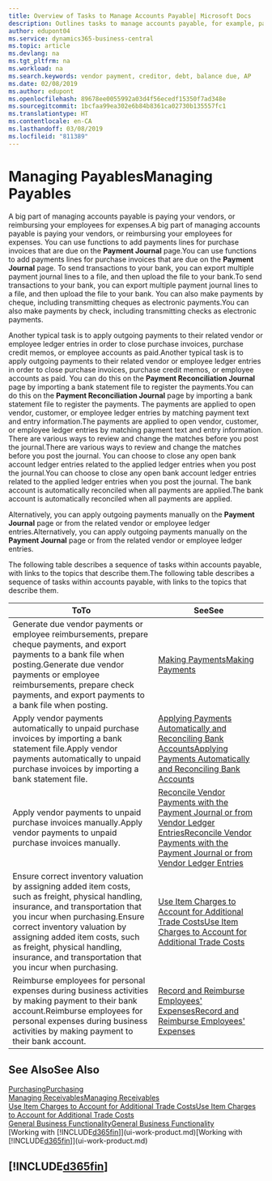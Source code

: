 ```yaml
---
title: Overview of Tasks to Manage Accounts Payable| Microsoft Docs
description: Outlines tasks to manage accounts payable, for example, paying creditors or applying outgoing payments to ledger entries to close invoices or credit memos.
author: edupont04
ms.service: dynamics365-business-central
ms.topic: article
ms.devlang: na
ms.tgt_pltfrm: na
ms.workload: na
ms.search.keywords: vendor payment, creditor, debt, balance due, AP
ms.date: 02/08/2019
ms.author: edupont
ms.openlocfilehash: 89678ee0055992a03d4f56ecedf15350f7ad348e
ms.sourcegitcommit: 1bcfaa99ea302e6b84b8361ca02730b135557fc1
ms.translationtype: HT
ms.contentlocale: en-CA
ms.lasthandoff: 03/08/2019
ms.locfileid: "811389"
---
```

# <a name="managing-payables"></a><span data-ttu-id="f28e8-103">Managing Payables</span><span class="sxs-lookup"><span data-stu-id="f28e8-103">Managing Payables</span></span>

<span data-ttu-id="f28e8-104">A big part of managing accounts payable is paying your vendors, or reimbursing your employees for expenses.</span><span class="sxs-lookup"><span data-stu-id="f28e8-104">A big part of managing accounts payable is paying your vendors, or reimbursing your employees for expenses.</span></span> <span data-ttu-id="f28e8-105">You can use functions to add payments lines for purchase invoices that are due on the **Payment Journal** page.</span><span class="sxs-lookup"><span data-stu-id="f28e8-105">You can use functions to add payments lines for purchase invoices that are due on the **Payment Journal** page.</span></span> <span data-ttu-id="f28e8-106">To send transactions to your bank, you can export multiple payment journal lines to a file, and then upload the file to your bank.</span><span class="sxs-lookup"><span data-stu-id="f28e8-106">To send transactions to your bank, you can export multiple payment journal lines to a file, and then upload the file to your bank.</span></span> <span data-ttu-id="f28e8-107">You can also make payments by cheque, including transmitting cheques as electronic payments.</span><span class="sxs-lookup"><span data-stu-id="f28e8-107">You can also make payments by check, including transmitting checks as electronic payments.</span></span>

<span data-ttu-id="f28e8-108">Another typical task is to apply outgoing payments to their related vendor or employee ledger entries in order to close purchase invoices, purchase credit memos, or employee accounts as paid.</span><span class="sxs-lookup"><span data-stu-id="f28e8-108">Another typical task is to apply outgoing payments to their related vendor or employee ledger entries in order to close purchase invoices, purchase credit memos, or employee accounts as paid.</span></span> <span data-ttu-id="f28e8-109">You can do this on the **Payment Reconciliation Journal** page by importing a bank statement file to register the payments.</span><span class="sxs-lookup"><span data-stu-id="f28e8-109">You can do this on the **Payment Reconciliation Journal** page by importing a bank statement file to register the payments.</span></span> <span data-ttu-id="f28e8-110">The payments are applied to open vendor, customer, or employee ledger entries by matching payment text and entry information.</span><span class="sxs-lookup"><span data-stu-id="f28e8-110">The payments are applied to open vendor, customer, or employee ledger entries by matching payment text and entry information.</span></span> <span data-ttu-id="f28e8-111">There are various ways to review and change the matches before you post the journal.</span><span class="sxs-lookup"><span data-stu-id="f28e8-111">There are various ways to review and change the matches before you post the journal.</span></span> <span data-ttu-id="f28e8-112">You can choose to close any open bank account ledger entries related to the applied ledger entries when you post the journal.</span><span class="sxs-lookup"><span data-stu-id="f28e8-112">You can choose to close any open bank account ledger entries related to the applied ledger entries when you post the journal.</span></span> <span data-ttu-id="f28e8-113">The bank account is automatically reconciled when all payments are applied.</span><span class="sxs-lookup"><span data-stu-id="f28e8-113">The bank account is automatically reconciled when all payments are applied.</span></span>

<span data-ttu-id="f28e8-114">Alternatively, you can apply outgoing payments manually on the **Payment Journal** page or from the related vendor or employee ledger entries.</span><span class="sxs-lookup"><span data-stu-id="f28e8-114">Alternatively, you can apply outgoing payments manually on the **Payment Journal** page or from the related vendor or employee ledger entries.</span></span>

<span data-ttu-id="f28e8-115">The following table describes a sequence of tasks within accounts payable, with links to the topics that describe them.</span><span class="sxs-lookup"><span data-stu-id="f28e8-115">The following table describes a sequence of tasks within accounts payable, with links to the topics that describe them.</span></span>

| <span data-ttu-id="f28e8-116">To</span><span class="sxs-lookup"><span data-stu-id="f28e8-116">To</span></span> | <span data-ttu-id="f28e8-117">See</span><span class="sxs-lookup"><span data-stu-id="f28e8-117">See</span></span> |
| --- | --- |
| <span data-ttu-id="f28e8-118">Generate due vendor payments or employee reimbursements, prepare cheque payments, and export payments to a bank file when posting.</span><span class="sxs-lookup"><span data-stu-id="f28e8-118">Generate due vendor payments or employee reimbursements, prepare check payments, and export payments to a bank file when posting.</span></span> |[<span data-ttu-id="f28e8-119">Making Payments</span><span class="sxs-lookup"><span data-stu-id="f28e8-119">Making Payments</span></span>](payables-make-payments.md) |
| <span data-ttu-id="f28e8-120">Apply vendor payments automatically to unpaid purchase invoices by importing a bank statement file.</span><span class="sxs-lookup"><span data-stu-id="f28e8-120">Apply vendor payments automatically to unpaid purchase invoices by importing a bank statement file.</span></span> |[<span data-ttu-id="f28e8-121">Applying Payments Automatically and Reconciling Bank Accounts</span><span class="sxs-lookup"><span data-stu-id="f28e8-121">Applying Payments Automatically and Reconciling Bank Accounts</span></span>](receivables-apply-payments-auto-reconcile-bank-accounts.md) |
| <span data-ttu-id="f28e8-122">Apply vendor payments to unpaid purchase invoices manually.</span><span class="sxs-lookup"><span data-stu-id="f28e8-122">Apply vendor payments to unpaid purchase invoices manually.</span></span> |[<span data-ttu-id="f28e8-123">Reconcile Vendor Payments with the Payment Journal or from Vendor Ledger Entries</span><span class="sxs-lookup"><span data-stu-id="f28e8-123">Reconcile Vendor Payments with the Payment Journal or from Vendor Ledger Entries</span></span>](payables-how-apply-purchase-transactions-manually.md) |
|<span data-ttu-id="f28e8-124">Ensure correct inventory valuation by assigning added item costs, such as freight, physical handling, insurance, and transportation that you incur when purchasing.</span><span class="sxs-lookup"><span data-stu-id="f28e8-124">Ensure correct inventory valuation by assigning added item costs, such as freight, physical handling, insurance, and transportation that you incur when purchasing.</span></span>|[<span data-ttu-id="f28e8-125">Use Item Charges to Account for Additional Trade Costs</span><span class="sxs-lookup"><span data-stu-id="f28e8-125">Use Item Charges to Account for Additional Trade Costs</span></span>](payables-how-assign-item-charges.md)|
|<span data-ttu-id="f28e8-126">Reimburse employees for personal expenses during business activities by making payment to their bank account.</span><span class="sxs-lookup"><span data-stu-id="f28e8-126">Reimburse employees for personal expenses during business activities by making payment to their bank account.</span></span>|[<span data-ttu-id="f28e8-127">Record and Reimburse Employees' Expenses</span><span class="sxs-lookup"><span data-stu-id="f28e8-127">Record and Reimburse Employees' Expenses</span></span>](finance-how-record-reimburse-employee-expenses.md)|

## <a name="see-also"></a><span data-ttu-id="f28e8-128">See Also</span><span class="sxs-lookup"><span data-stu-id="f28e8-128">See Also</span></span>
[<span data-ttu-id="f28e8-129">Purchasing</span><span class="sxs-lookup"><span data-stu-id="f28e8-129">Purchasing</span></span>](purchasing-manage-purchasing.md)  
[<span data-ttu-id="f28e8-130">Managing Receivables</span><span class="sxs-lookup"><span data-stu-id="f28e8-130">Managing Receivables</span></span>](receivables-manage-receivables.md)  
[<span data-ttu-id="f28e8-131">Use Item Charges to Account for Additional Trade Costs</span><span class="sxs-lookup"><span data-stu-id="f28e8-131">Use Item Charges to Account for Additional Trade Costs</span></span>](payables-how-assign-item-charges.md)  
[<span data-ttu-id="f28e8-132">General Business Functionality</span><span class="sxs-lookup"><span data-stu-id="f28e8-132">General Business Functionality</span></span>](ui-across-business-areas.md)  
<span data-ttu-id="f28e8-133">[Working with [!INCLUDE[d365fin](includes/d365fin_md.md)]](ui-work-product.md)</span><span class="sxs-lookup"><span data-stu-id="f28e8-133">[Working with [!INCLUDE[d365fin](includes/d365fin_md.md)]](ui-work-product.md)</span></span>

## [!INCLUDE[d365fin](includes/free_trial_md.md)]  
